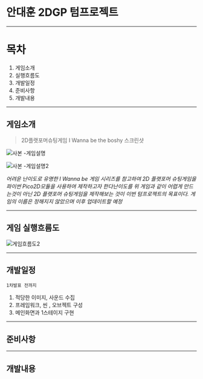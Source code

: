 # 안대훈 2DGP 텀프로젝트
---
# 목차
1. 게임소개
2. 실행흐름도
3. 개발일정
4. 준비사항
5. 개발내용
---

## 게임소개

> 2D플랫포머슈팅게임 I Wanna be the boshy 스크린샷


![사본 -게임설명](https://github.com/user-attachments/assets/38008a84-ee6e-4102-a4af-6bc2609934f1)

![사본 -게임설명2](https://github.com/user-attachments/assets/fc3d69ae-a7e7-4ce4-b14f-b967ae583bab)



_어려운 난이도로 유명한 I Wanna be 게임 시리즈를 참고하여 2D 플랫포머 슈팅게임을 파이썬 Pico2D모듈을 사용하여 제작하고자 한다난이도를 위 게임과 같이 어렵게 만드는것이 아닌 2D 플랫포머 슈팅게임을 제작해보는 것이 이번 텀프로젝트의 목표이다.
게임의 이름은 정해지지 않았으며 이후 업데이트할 예정_


---

## 게임 실행흐름도

![게임흐름도2](https://github.com/user-attachments/assets/b2a1c9f2-dd9f-4205-959f-8c190e69ae70)





---

## 개발일정

`1차발표 전까지`
1. 적당한 이미지, 사운드 수집
2. 프레임워크, 씬 , 오브젝트 구성
3. 메인화면과 1스테이지 구현




---

## 준비사항




---

## 개발내용




